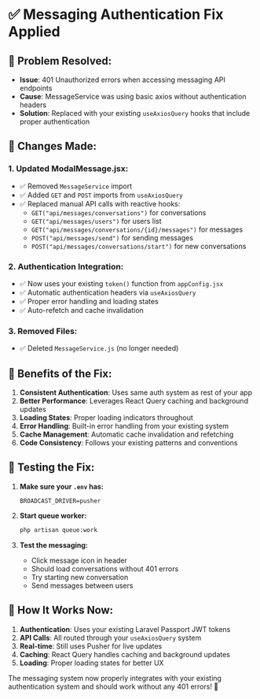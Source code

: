 # ✅ Messaging Authentication Fix Applied

## 🔧 **Problem Resolved:**
- **Issue**: 401 Unauthorized errors when accessing messaging API endpoints
- **Cause**: MessageService was using basic axios without authentication headers
- **Solution**: Replaced with your existing `useAxiosQuery` hooks that include proper authentication

## 🔄 **Changes Made:**

### 1. **Updated ModalMessage.jsx:**
- ✅ Removed `MessageService` import
- ✅ Added `GET` and `POST` imports from `useAxiosQuery`
- ✅ Replaced manual API calls with reactive hooks:
  - `GET("api/messages/conversations")` for conversations
  - `GET("api/messages/users")` for users list  
  - `GET("api/messages/conversations/{id}/messages")` for messages
  - `POST("api/messages/send")` for sending messages
  - `POST("api/messages/conversations/start")` for new conversations

### 2. **Authentication Integration:**
- ✅ Now uses your existing `token()` function from `appConfig.jsx`
- ✅ Automatic authentication headers via `useAxiosQuery`
- ✅ Proper error handling and loading states
- ✅ Auto-refetch and cache invalidation

### 3. **Removed Files:**
- ✅ Deleted `MessageService.js` (no longer needed)

## 🎯 **Benefits of the Fix:**

1. **Consistent Authentication**: Uses same auth system as rest of your app
2. **Better Performance**: Leverages React Query caching and background updates  
3. **Loading States**: Proper loading indicators throughout
4. **Error Handling**: Built-in error handling from your existing system
5. **Cache Management**: Automatic cache invalidation and refetching
6. **Code Consistency**: Follows your existing patterns and conventions

## 🧪 **Testing the Fix:**

1. **Make sure your `.env` has:**
   ```env
   BROADCAST_DRIVER=pusher
   ```

2. **Start queue worker:**
   ```bash
   php artisan queue:work
   ```

3. **Test the messaging:**
   - Click message icon in header
   - Should load conversations without 401 errors
   - Try starting new conversation  
   - Send messages between users

## 🔄 **How It Works Now:**

1. **Authentication**: Uses your existing Laravel Passport JWT tokens
2. **API Calls**: All routed through your `useAxiosQuery` system
3. **Real-time**: Still uses Pusher for live updates
4. **Caching**: React Query handles caching and background updates
5. **Loading**: Proper loading states for better UX

The messaging system now properly integrates with your existing authentication system and should work without any 401 errors! 🎉
 
 
 
 
